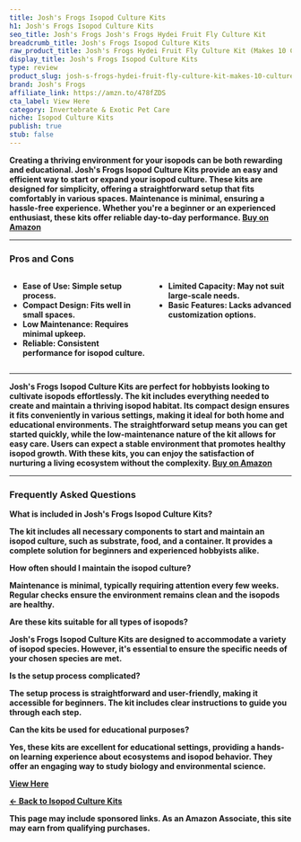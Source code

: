 ```yaml
---
title: Josh's Frogs Isopod Culture Kits
h1: Josh's Frogs Isopod Culture Kits
seo_title: Josh's Frogs Josh's Frogs Hydei Fruit Fly Culture Kit
breadcrumb_title: Josh's Frogs Isopod Culture Kits
raw_product_title: Josh's Frogs Hydei Fruit Fly Culture Kit (Makes 10 Cultures)
display_title: Josh's Frogs Isopod Culture Kits
type: review
product_slug: josh-s-frogs-hydei-fruit-fly-culture-kit-makes-10-cultures-
brand: Josh's Frogs
affiliate_link: https://amzn.to/478fZDS
cta_label: View Here
category: Invertebrate & Exotic Pet Care
niche: Isopod Culture Kits
publish: true
stub: false
---
```


<div id="intro" class="full-width">
  <p><strong>Creating a thriving environment for your isopods can be both rewarding and educational. Josh's Frogs Isopod Culture Kits provide an easy and efficient way to start or expand your isopod culture. These kits are designed for simplicity, offering a straightforward setup that fits comfortably in various spaces. Maintenance is minimal, ensuring a hassle-free experience. Whether you're a beginner or an experienced enthusiast, these kits offer reliable day-to-day performance. <a href="https://amzn.to/478fZDS" rel="nofollow sponsored noopener" target="_blank"><strong>Buy on Amazon</strong></a></p>
</div>

<hr />
<h3 id="pros-cons">Pros and Cons</h3>
<div class="pc-grid" style="display:grid;grid-template-columns:1fr 1fr;gap:16px;">
  <ul>
    <li><strong>Ease of Use:</strong> Simple setup process.</li>
    <li><strong>Compact Design:</strong> Fits well in small spaces.</li>
    <li><strong>Low Maintenance:</strong> Requires minimal upkeep.</li>
    <li><strong>Reliable:</strong> Consistent performance for isopod culture.</li>
  </ul>
  <ul>
    <li><strong>Limited Capacity:</strong> May not suit large-scale needs.</li>
    <li><strong>Basic Features:</strong> Lacks advanced customization options.</li>
  </ul>
</div>
<hr />

<div class="full-width">
  <p>Josh's Frogs Isopod Culture Kits are perfect for hobbyists looking to cultivate isopods effortlessly. The kit includes everything needed to create and maintain a thriving isopod habitat. Its compact design ensures it fits conveniently in various settings, making it ideal for both home and educational environments. The straightforward setup means you can get started quickly, while the low-maintenance nature of the kit allows for easy care. Users can expect a stable environment that promotes healthy isopod growth. With these kits, you can enjoy the satisfaction of nurturing a living ecosystem without the complexity. <a href="https://amzn.to/478fZDS" rel="nofollow sponsored noopener" target="_blank"><strong>Buy on Amazon</strong></a></p>
</div>

<hr />
<h3 id="faqs">Frequently Asked Questions</h3>

<p><strong>What is included in Josh's Frogs Isopod Culture Kits?</strong></p>
<p>The kit includes all necessary components to start and maintain an isopod culture, such as substrate, food, and a container. It provides a complete solution for beginners and experienced hobbyists alike.</p>

<p><strong>How often should I maintain the isopod culture?</strong></p>
<p>Maintenance is minimal, typically requiring attention every few weeks. Regular checks ensure the environment remains clean and the isopods are healthy.</p>

<p><strong>Are these kits suitable for all types of isopods?</strong></p>
<p>Josh's Frogs Isopod Culture Kits are designed to accommodate a variety of isopod species. However, it's essential to ensure the specific needs of your chosen species are met.</p>

<p><strong>Is the setup process complicated?</strong></p>
<p>The setup process is straightforward and user-friendly, making it accessible for beginners. The kit includes clear instructions to guide you through each step.</p>

<p><strong>Can the kits be used for educational purposes?</strong></p>
<p>Yes, these kits are excellent for educational settings, providing a hands-on learning experience about ecosystems and isopod behavior. They offer an engaging way to study biology and environmental science.</p>
<p><a class="btn" href="https://amzn.to/478fZDS" target="_blank" rel="nofollow sponsored noopener">View Here</a></p>
<p><a href="/roundups/invertebrate-exotic-pet-care/isopod-culture-kits/">← Back to Isopod Culture Kits</a></p>
<aside class="disclosure">This page may include sponsored links. As an Amazon Associate, this site may earn from qualifying purchases.</aside>
